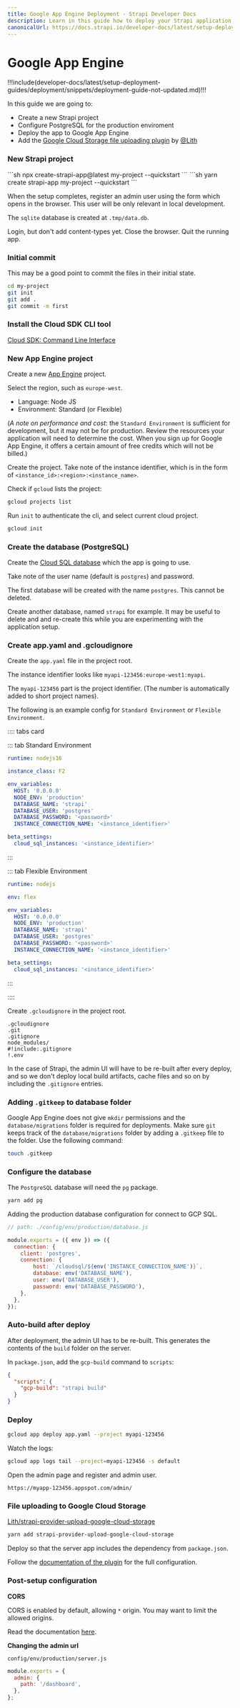 ```yaml
---
title: Google App Engine Deployment - Strapi Developer Docs
description: Learn in this guide how to deploy your Strapi application on Google App Engine and how to upload your assets on Google Cloud Storage.
canonicalUrl: https://docs.strapi.io/developer-docs/latest/setup-deployment-guides/deployment/hosting-guides/google-app-engine.html
---
```


# Google App Engine

!!!include(developer-docs/latest/setup-deployment-guides/deployment/snippets/deployment-guide-not-updated.md)!!!

In this guide we are going to:

- Create a new Strapi project
- Configure PostgreSQL for the production enviroment
- Deploy the app to Google App Engine
- Add the [Google Cloud Storage file uploading plugin](https://github.com/Lith/strapi-provider-upload-google-cloud-storage) by [@Lith](https://github.com/Lith)

### New Strapi project

<code-group>

<code-block title="NPM">
```sh
npx create-strapi-app@latest my-project --quickstart
```
</code-block>

<code-block title="YARN">
```sh
yarn create strapi-app my-project --quickstart
```
</code-block>

</code-group>

When the setup completes, register an admin user using the form which opens in the browser. This user will be only relevant in local development.

The `sqlite` database is created at `.tmp/data.db`.

Login, but don't add content-types yet. Close the browser. Quit the running app.

### Initial commit

This may be a good point to commit the files in their initial state.

```bash
cd my-project
git init
git add .
git commit -m first
```

### Install the Cloud SDK CLI tool

[Cloud SDK: Command Line Interface](https://cloud.google.com/sdk/)

### New App Engine project

Create a new [App Engine](https://console.cloud.google.com/appengine/) project.

Select the region, such as `europe-west`.

- Language: Node JS
- Environment: Standard (or Flexible)

(_A note on performance and cost_: the `Standard Environment` is sufficient for development, but it may not be for production. Review the resources your application will need to determine the cost. When you sign up for Google App Engine, it offers a certain amount of free credits which will not be billed.)

Create the project. Take note of the instance identifier, which is in the form of `<instance_id>:<region>:<instance_name>`.

Check if `gcloud` lists the project:

```bash
gcloud projects list
```

Run `init` to authenticate the cli, and select current cloud project.

```bash
gcloud init
```

### Create the database (PostgreSQL)

Create the [Cloud SQL database](https://cloud.google.com/sql/docs/postgres/create-manage-databases) which the app is going to use.

Take note of the user name (default is `postgres`) and password.

The first database will be created with the name `postgres`. This cannot be deleted.

Create another database, named `strapi` for example. It may be useful to delete and and re-create this while you are experimenting with the application setup.

### Create app.yaml and .gcloudignore

Create the `app.yaml` file in the project root.

The instance identifier looks like `myapi-123456:europe-west1:myapi`.

The `myapi-123456` part is the project identifier. (The number is automatically added to short project names).

The following is an example config for `Standard Environment` or `Flexible Environment`.

:::: tabs card

::: tab Standard Environment

```yaml
runtime: nodejs16

instance_class: F2

env_variables:
  HOST: '0.0.0.0'
  NODE_ENV: 'production'
  DATABASE_NAME: 'strapi'
  DATABASE_USER: 'postgres'
  DATABASE_PASSWORD: '<password>'
  INSTANCE_CONNECTION_NAME: '<instance_identifier>'

beta_settings:
  cloud_sql_instances: '<instance_identifier>'
```

:::

::: tab Flexible Environment

```yaml
runtime: nodejs

env: flex

env_variables:
  HOST: '0.0.0.0'
  NODE_ENV: 'production'
  DATABASE_NAME: 'strapi'
  DATABASE_USER: 'postgres'
  DATABASE_PASSWORD: '<password>'
  INSTANCE_CONNECTION_NAME: '<instance_identifier>'

beta_settings:
  cloud_sql_instances: '<instance_identifier>'
```

:::

::::

Create `.gcloudignore` in the project root.

```
.gcloudignore
.git
.gitignore
node_modules/
#!include:.gitignore
!.env
```

In the case of Strapi, the admin UI will have to be re-built after every deploy,
and so we don't deploy local build artifacts, cache files and so on by including
the `.gitignore` entries.

### Adding `.gitkeep` to database folder
Google App Engine does not give `mkdir` permissions and the `database/migrations` folder is required for deployments. Make sure `git` keeps track of the `database/migrations` folder by adding a `.gitkeep` file to the folder. Use the following command:

```bash
touch .gitkeep
```

### Configure the database

The `PostgreSQL` database will need the `pg` package.

```bash
yarn add pg
```

Adding the production database configuration for connect to GCP SQL.

```js
// path: ./config/env/production/database.js

module.exports = ({ env }) => ({
  connection: {
    client: 'postgres',
    connection: {
        host: `/cloudsql/${env('INSTANCE_CONNECTION_NAME')}`,
        database: env('DATABASE_NAME'),
        user: env('DATABASE_USER'),
        password: env('DATABASE_PASSWORD'),
    },
  },
});
```

### Auto-build after deploy

After deployment, the admin UI has to be re-built. This generates the contents of the `build` folder on the server.

In `package.json`, add the `gcp-build` command to `scripts`:

```json
{
  "scripts": {
    "gcp-build": "strapi build"
  }
}
```

### Deploy

```bash
gcloud app deploy app.yaml --project myapi-123456
```

Watch the logs:

```bash
gcloud app logs tail --project=myapi-123456 -s default
```

Open the admin page and register and admin user.

```
https://myapp-123456.appspot.com/admin/
```

### File uploading to Google Cloud Storage

[Lith/strapi-provider-upload-google-cloud-storage](https://github.com/Lith/strapi-provider-upload-google-cloud-storage)

```bash
yarn add strapi-provider-upload-google-cloud-storage
```

Deploy so that the server app includes the dependency from `package.json`.

Follow the [documentation of the plugin](https://github.com/Lith/strapi-provider-upload-google-cloud-storage/blob/master/README.md) for the full configuration.

### Post-setup configuration

**CORS**

CORS is enabled by default, allowing `*` origin. You may want to limit the allowed origins.

Read the documentation [here](/developer-docs/latest/setup-deployment-guides/configurations/required/middlewares.md).

**Changing the admin url**

```
config/env/production/server.js
```

```js
module.exports = {
  admin: {
    path: '/dashboard',
  },
};
```
